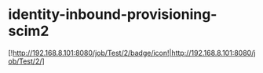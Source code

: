 # identity-inbound-provisioning-scim2
[!http://192.168.8.101:8080/job/Test/2/badge/icon!|http://192.168.8.101:8080/job/Test/2/]
